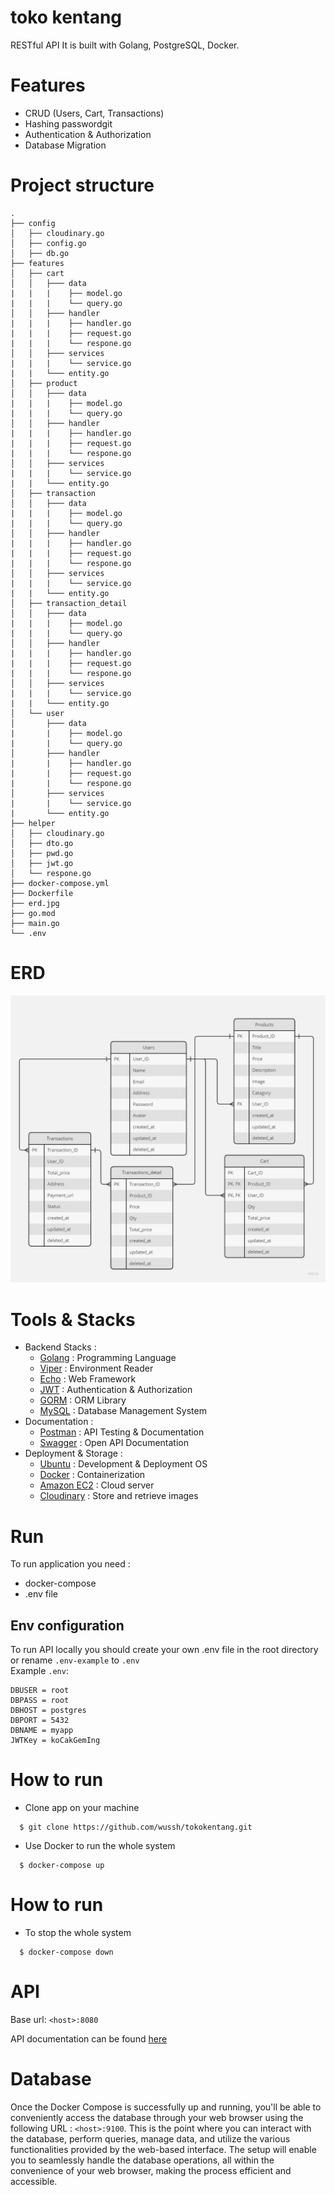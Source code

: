 # toko kentang
RESTful API
It is built with Golang, PostgreSQL, Docker.

# Features
- CRUD (Users, Cart, Transactions)
- Hashing passwordgit 
- Authentication & Authorization
- Database Migration

# Project structure

```
.      
├── config     
│   ├── cloudinary.go        
│   ├── config.go      
│   ├── db.go      
├── features
│   ├── cart
│   │   ├─── data
|   |   |    ├── model.go
|   |   |    └── query.go      
│   │   ├─── handler
|   |   |    ├── handler.go
|   |   |    ├── request.go   
|   |   |    └── respone.go     
│   │   ├─── services
|   |   |    └── service.go
|   |   └─── entity.go
│   ├── product
│   │   ├─── data
|   |   |    ├── model.go
|   |   |    └── query.go      
│   │   ├─── handler
|   |   |    ├── handler.go
|   |   |    ├── request.go   
|   |   |    └── respone.go     
│   │   ├─── services
|   |   |    └── service.go
|   |   └─── entity.go
│   ├── transaction
│   │   ├─── data
|   |   |    ├── model.go
|   |   |    └── query.go      
│   │   ├─── handler
|   |   |    ├── handler.go
|   |   |    ├── request.go   
|   |   |    └── respone.go     
│   │   ├─── services
|   |   |    └── service.go
|   |   └─── entity.go
│   ├── transaction_detail
│   │   ├─── data
|   |   |    ├── model.go
|   |   |    └── query.go      
│   │   ├─── handler
|   |   |    ├── handler.go
|   |   |    ├── request.go   
|   |   |    └── respone.go     
│   │   ├─── services
|   |   |    └── service.go
|   |   └─── entity.go
│   └── user
│       ├─── data
|       |    ├── model.go
|       |    └── query.go      
│       ├─── handler
|       |    ├── handler.go
|       |    ├── request.go   
|       |    └── respone.go     
│       ├─── services
|       |    └── service.go
|       └─── entity.go
├── helper 
│   ├── cloudinary.go        
│   ├── dto.go
│   ├── pwd.go      
│   ├── jwt.go  
│   └── respone.go                
├── docker-compose.yml  
├── Dockerfile       
├── erd.jpg          
├── go.mod       
├── main.go
└── .env
```

# ERD
![run](./erd.jpg)

# Tools & Stacks
- Backend Stacks :
  - [Golang](https://go.dev/) : Programming Language
  - [Viper](https://github.com/spf13/viper) : Environment Reader
  - [Echo](https://echo.labstack.com/) : Web Framework
  - [JWT](https://jwt.io/) : Authentication & Authorization
  - [GORM](https://gorm.io/) : ORM Library
  - [MySQL](https://gorm.io/) : Database Management System
- Documentation :
  - [Postman](https://www.postman.com/) : API Testing & Documentation
  - [Swagger](https://swagger.io/) : Open API Documentation
- Deployment & Storage :
  - [Ubuntu](https://ubuntu.com/) : Development & Deployment OS
  - [Docker](https://docker.com/) : Containerization
  - [Amazon EC2](https://aws.amazon.com/) : Cloud server
  - [Cloudinary](https://cloudinary.com/) : Store and retrieve images

# Run
To run application you need :
- docker-compose
- .env file
## Env configuration

To run API locally you should create your own .env file in the root directory or rename `.env-example` to `.env`  
Example `.env`:
```env
DBUSER = root
DBPASS = root
DBHOST = postgres
DBPORT = 5432
DBNAME = myapp
JWTKey = koCakGemIng
```
# How to run

- Clone app on your machine
```
  $ git clone https://github.com/wussh/tokokentang.git
```
- Use Docker to run the whole system
```
  $ docker-compose up
```
# How to run
- To stop the whole system
```
  $ docker-compose down
```
# API

Base url: `<host>:8080`

API documentation can be found [here](https://app.swaggerhub.com/)

# Database

Once the Docker Compose is successfully up and running, you'll be able to conveniently access the database through your web browser using the following URL : `<host>:9100`. This is the point where you can interact with the database, perform queries, manage data, and utilize the various functionalities provided by the web-based interface. The setup will enable you to seamlessly handle the database operations, all within the convenience of your web browser, making the process efficient and accessible.